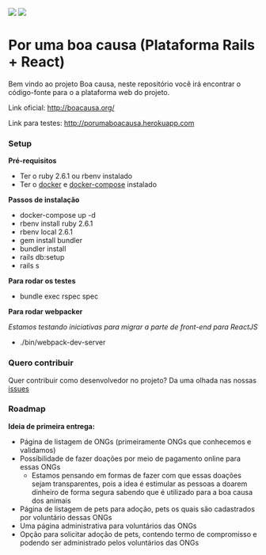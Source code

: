 <a href="https://codeclimate.com/github/boacausa/webplatform/maintainability"><img src="https://api.codeclimate.com/v1/badges/0c390c414647d152de40/maintainability" /></a>
<a href="https://codeclimate.com/github/boacausa/webplatform/test_coverage"><img src="https://api.codeclimate.com/v1/badges/0c390c414647d152de40/test_coverage" /></a>

# Por uma boa causa (Plataforma Rails + React)

Bem vindo ao projeto Boa causa, neste repositório você irá encontrar o código-fonte para o a plataforma web do projeto.

Link oficial: http://boacausa.org/

Link para testes: http://porumaboacausa.herokuapp.com

### Setup

**Pré-requisitos**

* Ter o ruby 2.6.1 ou rbenv instalado
* Ter o [docker](https://docs.docker.com/install/) e [docker-compose](https://docs.docker.com/compose/install/) instalado

**Passos de instalação**

* docker-compose up -d
* rbenv install ruby 2.6.1
* rbenv local 2.6.1
* gem install bundler
* bundler install
* rails db:setup
* rails s

**Para rodar os testes**

* bundle exec rspec spec

**Para rodar webpacker**

_Estamos testando iniciativas para migrar a parte de front-end para ReactJS_

* ./bin/webpack-dev-server

### Quero contribuir

Quer contribuir como desenvolvedor no projeto? Da uma olhada nas nossas [issues](https://github.com/boacausa/webplatform/issues?q=is%3Aopen+is%3Aissue+-label%3Adiscussion+-label%3A%22%5Bzube%5D%3A+In+Review%22+-label%3Aidea)


### Roadmap

**Ideia de primeira entrega:**

* Página de listagem de ONGs (primeiramente ONGs que conhecemos e validamos)
* Possíbilidade de fazer doações por meio de pagamento online para essas ONGs
  * Estamos pensando em formas de fazer com que essas doações sejam transparentes, pois a idea é estimular as pessoas a doarem dinheiro de forma segura sabendo que é utilizado para a boa causa dos animais
* Página de listagem de pets para adoção, pets os quais são cadastrados por voluntário dessas ONGs
* Uma página administrativa para voluntários das ONGs
* Opção para solicitar adoção de pets, contendo termo de compromisso e podendo ser administrado pelos voluntários das ONGs
